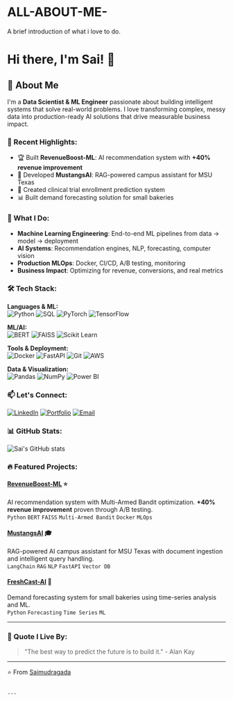 # ALL-ABOUT-ME-
A brief introduction of what i love to do.
# Hi there, I'm Sai! 👋

## 🚀 About Me

I'm a **Data Scientist & ML Engineer** passionate about building intelligent systems that solve real-world problems. I love transforming complex, messy data into production-ready AI solutions that drive measurable business impact.

### 🎯 Recent Highlights:
- 🏆 Built **RevenueBoost-ML**: AI recommendation system with **+40% revenue improvement**
- 🤖 Developed **MustangsAI**: RAG-powered campus assistant for MSU Texas
- 🏥 Created clinical trial enrollment prediction system
- 📊 Built demand forecasting solution for small bakeries

### 💼 What I Do:
- **Machine Learning Engineering**: End-to-end ML pipelines from data → model → deployment
- **AI Systems**: Recommendation engines, NLP, forecasting, computer vision
- **Production MLOps**: Docker, CI/CD, A/B testing, monitoring
- **Business Impact**: Optimizing for revenue, conversions, and real metrics

### 🛠️ Tech Stack:

**Languages & ML:**  
![Python](https://img.shields.io/badge/-Python-3776AB?style=flat&logo=python&logoColor=white)
![SQL](https://img.shields.io/badge/-SQL-4479A1?style=flat&logo=postgresql&logoColor=white)
![PyTorch](https://img.shields.io/badge/-PyTorch-EE4C2C?style=flat&logo=pytorch&logoColor=white)
![TensorFlow](https://img.shields.io/badge/-TensorFlow-FF6F00?style=flat&logo=tensorflow&logoColor=white)

**ML/AI:**  
![BERT](https://img.shields.io/badge/-BERT-orange?style=flat)
![FAISS](https://img.shields.io/badge/-FAISS-blue?style=flat)
![Scikit Learn](https://img.shields.io/badge/-Scikit%20Learn-F7931E?style=flat&logo=scikitlearn&logoColor=white)

**Tools & Deployment:**  
![Docker](https://img.shields.io/badge/-Docker-2496ED?style=flat&logo=docker&logoColor=white)
![FastAPI](https://img.shields.io/badge/-FastAPI-009688?style=flat&logo=fastapi&logoColor=white)
![Git](https://img.shields.io/badge/-Git-F05032?style=flat&logo=git&logoColor=white)
![AWS](https://img.shields.io/badge/-AWS-232F3E?style=flat&logo=amazonaws&logoColor=white)

**Data & Visualization:**  
![Pandas](https://img.shields.io/badge/-Pandas-150458?style=flat&logo=pandas&logoColor=white)
![NumPy](https://img.shields.io/badge/-NumPy-013243?style=flat&logo=numpy&logoColor=white)
![Power BI](https://img.shields.io/badge/-Power%20BI-F2C811?style=flat&logo=powerbi&logoColor=black)

### 📫 Let's Connect:

[![LinkedIn](https://img.shields.io/badge/-LinkedIn-0A66C2?style=flat&logo=linkedin&logoColor=white)](https://linkedin.com/in/saimudragada)
[![Portfolio](https://img.shields.io/badge/-Portfolio-000000?style=flat&logo=vercel&logoColor=white)](https://saimudragadaportfolio.vercel.app/)
[![Email](https://img.shields.io/badge/-Email-D14836?style=flat&logo=gmail&logoColor=white)](mailto:saimudragada1@gmail.com)

### 📊 GitHub Stats:

![Sai's GitHub stats](https://github-readme-stats.vercel.app/api?username=Saimudragada&show_icons=true&theme=tokyonight&hide_border=true)

### 🔥 Featured Projects:

#### [RevenueBoost-ML](https://github.com/Saimudragada/RevenueBoost-ML) ⭐
AI recommendation system with Multi-Armed Bandit optimization. **+40% revenue improvement** proven through A/B testing.  
`Python` `BERT` `FAISS` `Multi-Armed Bandit` `Docker` `MLOps`

#### [MustangsAI](https://github.com/Saimudragada/MustangsAI) 🎓
RAG-powered AI campus assistant for MSU Texas with document ingestion and intelligent query handling.  
`LangChain` `RAG` `NLP` `FastAPI` `Vector DB`

#### [FreshCast-AI](https://github.com/Saimudragada/freshcast-ai) 🥐
Demand forecasting system for small bakeries using time-series analysis and ML.  
`Python` `Forecasting` `Time Series` `ML`

---

### 💭 Quote I Live By:
> "The best way to predict the future is to build it." - Alan Kay

---



⭐️ From [Saimudragada](https://github.com/Saimudragada)
```

---

